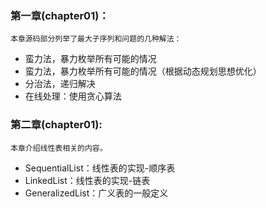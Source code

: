 ### 第一章(chapter01)：
    本章源码部分列举了最大子序列和问题的几种解法：
- 蛮力法，暴力枚举所有可能的情况
- 蛮力法，暴力枚举所有可能的情况（根据动态规划思想优化）
- 分治法，递归解决
- 在线处理：使用贪心算法

### 第二章(chapter01):
    本章介绍线性表相关的内容。
- SequentialList：线性表的实现-顺序表
- LinkedList：线性表的实现-链表
- GeneralizedList：广义表的一般定义